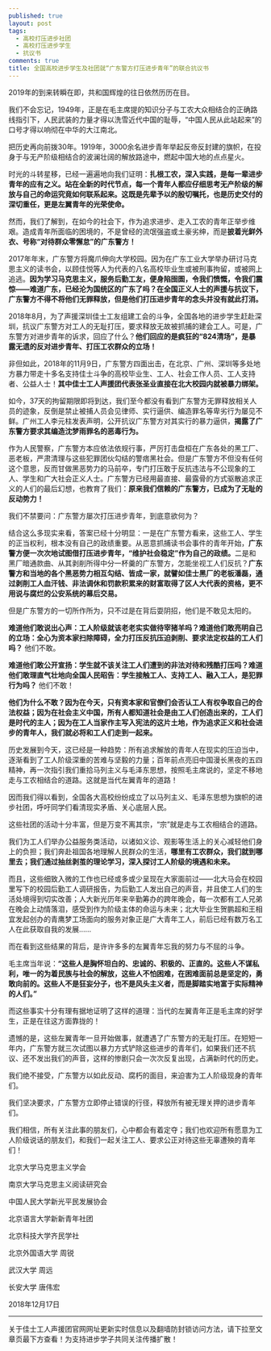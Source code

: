 ```yaml
---
published: true
layout: post
tags: 
  - 高校打压进步社团
  - 高校打压进步学生
  - 抗议书
comments: true
title: 全国高校进步学生及社团就“广东警方打压进步青年”的联合抗议书
---
```


2019年的到来转瞬在即，共和国辉煌的往日依然历历在目。

我们不会忘记，1949年，正是在毛主席提的知识分子与工农大众相结合的正确路线指引下，人民武装的力量才得以洗雪近代中国的耻辱，“中国人民从此站起来”的口号才得以响彻在中华的大江南北。

把历史再向前拨30年。1919年，3000余名进步青年举起反帝反封建的旗帜，在投身于与无产阶级相结合的波澜壮阔的解放路途中，燃起中国大地的点点星火。

时光的斗转星移，已经一遍遍地向我们证明：<strong>扎根工农，深入实践，是每一辈进步青年的应有之义。站在全新的时代节点，每一个青年人都应仔细思考无产阶级的解放与自己的命运究竟如何联系起来。这既是先辈予以的殷切嘱托，也是历史交付的深切重任，更是左翼青年的光荣使命。</strong>

然而，我们了解到，在如今的社会下，作为追求进步、走入工农的青年正举步维艰。造成青年所面临的困境的，不是曾经的流氓强盗或土豪劣绅，而是<strong>披着光鲜外衣、号称“对待群众零懈怠”的广东警方！</strong>

2017年年末，广东警方将魔爪伸向大学校园。因为在广东工业大学举办研讨马克思主义的读书会，以顾佳悦等人为代表的八名高校毕业生或被刑事拘留，或被网上追逃。<strong>因为学习马克思主义，服务后勤工友，便身陷囹圄，令我们愤慨，令我们震惊——难道广东，已经沦为国统区的广东了吗？在全国正义人士的声援与抗议下，广东警方不得不将他们无罪释放，但是他们打压进步青年的念头并没有就此打消。</strong>

2018年8月，为了声援深圳佳士工友组建工会的斗争，全国各地的进步学生赶赴深圳，抗议广东警方对工人的无耻打压，要求释放无故被抓捕的建会工人。可是，广东警方对进步青年的诉求，回应了什么？<strong>他们回应的是疯狂的“824清场”，是暴露无遗的反对进步青年、打压工农群众的立场！</strong>

非但如此，2018年的11月9日，广东警方四面出击，在北京、广州、深圳等多处地方暴力带走十多名支持佳士斗争的高校毕业生、工人、社会工作人员、工人支持者、公益人士！<strong>其中佳士工人声援团代表张圣业直接在北大校园内就被暴力绑架。</strong>

如今，37天的拘留期限即将到达，我们至今都没有看到广东警方无罪释放相关人员的迹象，反倒是禁止被捕人员会见律师、实行逼供、编造罪名等卑劣行为屡见不鲜。广州工人李元柱发表声明，公开抗议广东警方对其实行的暴力逼供，<strong>揭露了广东警方要求其编造沈梦雨罪名的恶毒行为。</strong>

作为人民警察，广东警方本应依法依规行事，严厉打击盘桓在广东各处的黑工厂、恶老板，严肃清理与这些犯罪团伙勾结的警痞黑社会。但是广东警方不但没有任何这个意思，反而甘做黑恶势力的马前卒，专门打压敢于反抗违法与不公现象的工人、学生和广大社会正义人士。广东警方已经用最直接、最露骨的方式驱散追求正义的人们的最后幻想，也教育了我们：<strong>原来我们信赖的广东警方，已成为了无耻的反动势力！</strong>

我们不禁要问：广东警方屡次打压进步青年，到底意欲何为？

结合这么多现实来看，答案已经十分明显：一是在广东警方看来，这些工人、学生的正当权利，根本没有自己的政绩重要。从恶意抓捕读书会事件的青年开始，<strong>广东警方便一次次地试图借打压进步青年，“维护社会稳定”作为自己的政绩。</strong>二是和黑厂暗通款曲、从其剥削所得中分一杯羹的广东警方，怎能坐视工人们反抗？<strong>广东警方和当地的各个黑恶势力相互勾结、皆成一家，就譬如佳士黑厂的老板潘磊，通过剥削工人血汗钱、非法调休和罚款积累来的财富取得了区人大代表的资格，更不用说与腐烂的公安系统的幕后交易。</strong>

但是广东警方的一切所作所为，只不过是在背后耍阴招，他们是不敢见太阳的。

<strong>难道他们敢说出心声：工人阶级就该老老实实做待宰猪羊吗？难道他们敢亮明自己的立场：全心为资本家扫除障碍，全力打压反抗压迫剥削、要求法定权益的工人们吗？</strong>
他们不敢。

<strong>难道他们敢公开宣扬：学生就不该关注工人们遭到的非法对待和残酷打压吗？难道他们敢理直气壮地向全国人民昭告：学生接触工人、支持工人、融入工人，是犯罪行为吗？</strong>
他们不敢！

<strong>他们为什么不敢？因为在今天，只有资本家和官僚们会否认工人有权争取自己的合法权益；因为在社会主义中国，所有人都知道社会是由工人们创造出来的，工人们是时代的主人；因为在工人当家作主写入宪法的这片土地，作为追求正义和社会进步的青年人，我们就必将和工人们走到一起来。</strong>

历史发展到今天，这已经是一种趋势：所有追求解放的青年人在现实的压迫当中，逐渐看到了工人阶级深重的苦难与坚毅的力量；百年前点亮旧中国漫长黑夜的五四精神，再一次指引我们重拾马列主义与毛泽东思想，按照毛主席说的，坚定不移地走与工农相结合的道路。这就是当代左翼青年的道路！

因而我们得以看到，全国各大高校纷纷成立了以马列主义、毛泽东思想为旗帜的进步社团，呼吁同学们看清现实矛盾、关心底层人民。

这些社团的活动十分丰富，但是万变不离其宗，“宗”就是走与工农相结合的道路。

我们为工人们举办公益服务类活动，以诸如义诊、观影等生活上的关心减轻他们身上的负担；我们奔赴祖国各地理解人民群众的生活，<strong>哪里有工农群众，我们就到哪里去；我们通过抽丝剥茧的理论学习，深入探讨工人阶级的境遇和未来。</strong>

而且，这些细致入微的工作也已经或多或少呈现在大家面前过——北大马会在校园里写下的校园后勤工人调研报告，为后勤工人发出自己的声音，并且使工人们的生活处境得到切实改善；人大新光历年来辛勤筹办的跨年晚会，每一次都有工人兄弟在晚会上动情落泪，感受到作为阶级主体的命运与未来；北大毕业生贺鹏超和王相宜发起创办的青鹰梦工场面向的服务对象正是广大青年工人，前后已经有数万名工人在此获取自我的发展……

而在看到这些结果的背后，是许许多多的左翼青年忘我的努力与不屈的斗争。

毛主席当年说：<strong>“这些人是胸怀坦白的、忠诚的、积极的、正直的。这些人不谋私利，唯一的为着民族与社会的解放，这些人不怕困难，在困难面前总是坚定的，勇敢向前的。这些人不是狂妄分子，也不是风头主义者，而是脚踏实地富于实际精神的人们。”</strong>

而这些事实十分有理有据地证明了这样的道理：当代的左翼青年正是毛主席的好学生，正是在往这方面靠拢的！

遗憾的是，这些左翼青年一旦开始做事，就遭遇了广东警方的无耻打压。在短短一年内，广东警方就三次试图以暴力方式铲除这些进步的青年们，如果我们还不抗议、还不发出我们的声音，这样的惨剧只会一次次反复出现，占满新时代的历史。

我们绝不接受，广东警方以如此反动、腐朽的面目，来迫害为工人阶级现身的青年们。

我们坚决要求，广东警方立即停止错误的行径，释放所有被无理关押的进步青年们。

我们相信，所有关注此事的朋友们，心中都会有着定夺；我们也欢迎所有愿意为工人阶级说话的朋友们，和我们一起关注工人、要求公正对待这些无辜遭殃的青年们！



北京大学马克思主义学会

南京大学马克思主义阅读研究会

中国人民大学新光平民发展协会

北京语言大学新新青年社团

北京科技大学齐民学社

北京外国语大学 周锐

武汉大学 周远

长安大学 唐伟宏

2018年12月17日

---
关于佳士工人声援团官网网址更新实时信息以及翻墙防封锁访问方法，请下拉至文章页最下方查看！为支持进步学子共同关注传播扩散！
